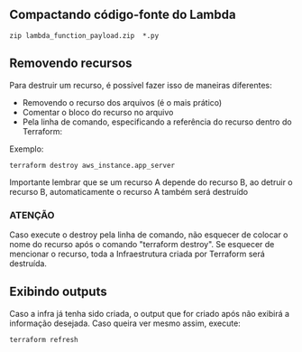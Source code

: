 ## Compactando código-fonte do Lambda

    zip lambda_function_payload.zip  *.py
    

## Removendo recursos
Para destruir um recurso, é possível fazer isso de maneiras diferentes:
* Removendo o recurso dos arquivos (é o mais prático)
* Comentar o bloco do recurso no arquivo
* Pela linha de comando, especificando a referência do recurso dentro do Terraform:
       
Exemplo:

    terraform destroy aws_instance.app_server
       
Importante lembrar que se um recurso A depende do recurso B, ao detruir o recurso B, automaticamente o recurso A também será destruído

### ATENÇÃO

Caso execute o destroy pela linha de comando, não esquecer de colocar o nome do recurso após o comando "terraform destroy". 
Se esquecer de mencionar o recurso, toda a Infraestrutura criada por Terraform será destruída.


## Exibindo outputs

Caso a infra já tenha sido criada, o output que for criado após não exibirá a informação desejada.
Caso queira ver mesmo assim, execute:

    terraform refresh
    